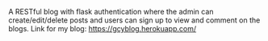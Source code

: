 A RESTful blog with flask authentication where the admin can create/edit/delete posts and users can sign up to view and comment on the blogs.
Link for my blog: https://gcyblog.herokuapp.com/
